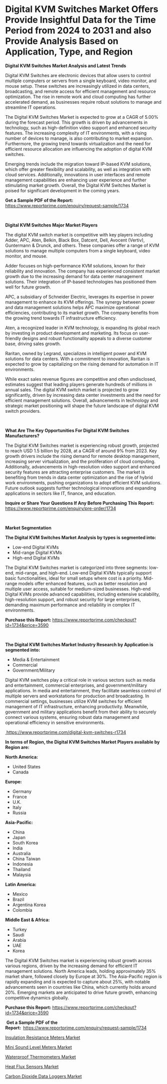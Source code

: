 <p><h1>Digital KVM Switches Market Offers Provide Insightful Data for the Time Period from 2024 to 2031 and also Provide Analysis Based on Application, Type, and Region</h1></p><p><strong>Digital KVM Switches Market Analysis and Latest Trends</strong></p>
<p><p>Digital KVM Switches are electronic devices that allow users to control multiple computers or servers from a single keyboard, video monitor, and mouse setup. These switches are increasingly utilized in data centers, broadcasting, and remote access for efficient management and resource optimization. The rise in remote work and cloud computing has further accelerated demand, as businesses require robust solutions to manage and streamline IT operations.</p><p>The Digital KVM Switches Market is expected to grow at a CAGR of 5.00% during the forecast period. This growth is driven by advancements in technology, such as high-definition video support and enhanced security features. The increasing complexity of IT environments, with a rising number of devices to manage, is also contributing to market expansion. Furthermore, the growing trend towards virtualization and the need for efficient resource allocation are influencing the adoption of digital KVM switches. </p><p>Emerging trends include the migration toward IP-based KVM solutions, which offer greater flexibility and scalability, as well as integration with cloud services. Additionally, innovations in user interfaces and remote management capabilities are enhancing user experience and further stimulating market growth. Overall, the Digital KVM Switches Market is poised for significant development in the coming years.</p></p>
<p><strong>Get a Sample PDF of the Report:&nbsp;</strong> <a href="https://www.reportprime.com/enquiry/request-sample/1734?utm_campaign=1991&utm_medium=2&utm_source=Github&utm_content=ia&utm_term=24122024&utm_id=digital-kvm-switches">https://www.reportprime.com/enquiry/request-sample/1734</a></p>
<p>&nbsp;</p>
<p><strong>Digital KVM Switches Major Market Players</strong></p>
<p><p>The digital KVM switch market is competitive with key players including Adder, APC, Aten, Belkin, Black Box, Datcent, Dell, Avocent (Vertiv), Guntermann & Drunck, and others. These companies offer a range of KVM solutions to manage multiple computers from a single keyboard, video monitor, and mouse.</p><p>Adder focuses on high-performance KVM solutions, known for their reliability and innovation. The company has experienced consistent market growth due to the increasing demand for data center management solutions. Their integration of IP-based technologies has positioned them well for future growth.</p><p>APC, a subsidiary of Schneider Electric, leverages its expertise in power management to enhance its KVM offerings. The synergy between power and data management solutions helps APC maximize operational efficiencies, contributing to its market growth. The company benefits from the growing trend towards IT infrastructure efficiency.</p><p>Aten, a recognized leader in KVM technology, is expanding its global reach by investing in product development and marketing. Its focus on user-friendly designs and robust functionality appeals to a diverse customer base, driving sales growth.</p><p>Raritan, owned by Legrand, specializes in intelligent power and KVM solutions for data centers. With a commitment to innovation, Raritan is expected to grow by capitalizing on the rising demand for automation in IT environments.</p><p>While exact sales revenue figures are competitive and often undisclosed, estimates suggest that leading players generate hundreds of millions in annual sales. The digital KVM switch market is projected to grow significantly, driven by increasing data center investments and the need for efficient management solutions. Overall, advancements in technology and strategic market positioning will shape the future landscape of digital KVM switch providers.</p></p>
<p>&nbsp;</p>
<p><strong>What Are The Key Opportunities For Digital KVM Switches Manufacturers?</strong></p>
<p><p>The Digital KVM Switches market is experiencing robust growth, projected to reach USD 1.5 billion by 2028, at a CAGR of around 9% from 2023. Key growth drivers include the rising demand for remote desktop management, increasing server virtualization, and the proliferation of cloud computing. Additionally, advancements in high-resolution video support and enhanced security features are attracting enterprise customers. The market is benefiting from trends in data center optimization and the rise of hybrid work environments, pushing organizations to adopt efficient KVM solutions. Future outlook suggests further technological innovations and expanding applications in sectors like IT, finance, and education.</p></p>
<p><strong>Inquire or Share Your Questions If Any Before Purchasing This Report:</strong> <a href="https://www.reportprime.com/enquiry/pre-order/1734?utm_campaign=1991&utm_medium=2&utm_source=Github&utm_content=ia&utm_term=24122024&utm_id=digital-kvm-switches">https://www.reportprime.com/enquiry/pre-order/1734</a></p>
<p>&nbsp;</p>
<p><strong>Market Segmentation</strong></p>
<p><strong>The Digital KVM Switches Market Analysis by types is segmented into:</strong></p>
<p><ul><li>Low-end Digital KVMs</li><li>Mid-range Digital KVMs</li><li>High-end Digital KVMs</li></ul></p>
<p><p>The Digital KVM Switches market is categorized into three segments: low-end, mid-range, and high-end. Low-end Digital KVMs typically support basic functionalities, ideal for small setups where cost is a priority. Mid-range models offer enhanced features, such as better resolution and multiple user access, suitable for medium-sized businesses. High-end Digital KVMs provide advanced capabilities, including extensive scalability, high-resolution support, and robust security for large enterprises, demanding maximum performance and reliability in complex IT environments.</p></p>
<p><strong>Purchase this Report:&nbsp;</strong><a href="https://www.reportprime.com/checkout?id=1734&price=3590&utm_campaign=1991&utm_medium=2&utm_source=Github&utm_content=ia&utm_term=24122024&utm_id=digital-kvm-switches">https://www.reportprime.com/checkout?id=1734&price=3590</a></p>
<p>&nbsp;</p>
<p><strong>The Digital KVM Switches Market Industry Research by Application is segmented into:</strong></p>
<p><ul><li>Media & Entertainment</li><li>Commercial</li><li>Government/Military</li></ul></p>
<p><p>Digital KVM switches play a critical role in various sectors such as media and entertainment, commercial enterprises, and government/military applications. In media and entertainment, they facilitate seamless control of multiple servers and workstations for production and broadcasting. In commercial settings, businesses utilize KVM switches for efficient management of IT infrastructure, enhancing productivity. Meanwhile, government and military applications benefit from their ability to securely connect various systems, ensuring robust data management and operational efficiency in sensitive environments.</p></p>
<p><a href="https://www.reportprime.com/digital-kvm-switches-r1734?utm_campaign=1991&utm_medium=2&utm_source=Github&utm_content=ia&utm_term=24122024&utm_id=digital-kvm-switches">&nbsp;https://www.reportprime.com/digital-kvm-switches-r1734</a></p>
<p><strong>In terms of Region, the Digital KVM Switches Market Players available by Region are:</strong></p>
<p>
    <p> <strong> North America: </strong>
        <ul>
            <li>United States</li>
            <li>Canada</li>
        </ul>
        </p> 
    <p> <strong> Europe: </strong>
        <ul>
            <li>Germany</li>
            <li>France</li>
            <li>U.K.</li>
            <li>Italy</li>
            <li>Russia</li>
        </ul>
        </p> 
    <p> <strong> Asia-Pacific: </strong>
        <ul>
            <li>China</li>
            <li>Japan</li>
            <li>South Korea</li>
            <li>India</li>
            <li>Australia</li>
            <li>China Taiwan</li>
            <li>Indonesia</li>
            <li>Thailand</li>
            <li>Malaysia</li>
        </ul>
        </p> 
    <p> <strong> Latin America: </strong>
        <ul>
            <li>Mexico</li>
            <li>Brazil</li>
            <li>Argentina Korea</li>
            <li>Colombia</li>
        </ul>
        </p> 
    <p> <strong> Middle East & Africa: </strong>
        <ul>
            <li>Turkey</li>
            <li>Saudi</li>
            <li>Arabia</li>
            <li>UAE</li>
            <li>Korea</li>
        </ul>
    </p>
    </p>
<p><p>The Digital KVM Switches market is experiencing robust growth across various regions, driven by the increasing demand for efficient IT management solutions. North America leads, holding approximately 35% market share, followed closely by Europe at 30%. The Asia-Pacific region is rapidly expanding and is expected to capture about 25%, with notable advancements seen in countries like China, which currently holds around 20%. Emerging markets are anticipated to drive future growth, enhancing competitive dynamics globally.</p></p>
<p><strong>Purchase this Report: </strong><a href="https://www.reportprime.com/checkout?id=1734&price=3590&utm_campaign=1991&utm_medium=2&utm_source=Github&utm_content=ia&utm_term=24122024&utm_id=digital-kvm-switches">https://www.reportprime.com/checkout?id=1734&price=3590</a></p>
<p>&nbsp;<strong>Get a Sample PDF of the Report:&nbsp;&nbsp;</strong><a href="https://www.reportprime.com/enquiry/request-sample/1734?utm_campaign=1991&utm_medium=2&utm_source=Github&utm_content=ia&utm_term=24122024&utm_id=digital-kvm-switches">https://www.reportprime.com/enquiry/request-sample/1734</a></p>
<p><strong></strong></p>
<p><p><a href="https://www.linkedin.com/pulse/insulation-resistance-meters-market-analysis-report-2024-fcbxe?utm_campaign=1991&utm_medium=2&utm_source=Github&utm_content=ia&utm_term=24122024&utm_id=digital-kvm-switches">Insulation Resistance Meters Market</a></p><p><a href="https://www.linkedin.com/pulse/mini-sound-level-meters-market-growth-study-highlights-potential-ac59e?utm_campaign=1991&utm_medium=2&utm_source=Github&utm_content=ia&utm_term=24122024&utm_id=digital-kvm-switches">Mini Sound Level Meters Market</a></p><p><a href="https://www.linkedin.com/pulse/waterproof-thermometers-market-global-insights-regional-yp4oe?utm_campaign=1991&utm_medium=2&utm_source=Github&utm_content=ia&utm_term=24122024&utm_id=digital-kvm-switches">Waterproof Thermometers Market</a></p><p><a href="https://www.linkedin.com/pulse/explosive-growth-heat-flux-sensors-market-global-opportunities-8qqif?utm_campaign=1991&utm_medium=2&utm_source=Github&utm_content=ia&utm_term=24122024&utm_id=digital-kvm-switches">Heat Flux Sensors Market</a></p><p><a href="https://www.linkedin.com/pulse/technological-insights-growth-trends-carbon-dioxide-data-loggers-bgjie?utm_campaign=1991&utm_medium=2&utm_source=Github&utm_content=ia&utm_term=24122024&utm_id=digital-kvm-switches">Carbon Dioxide Data Loggers Market</a></p></p>